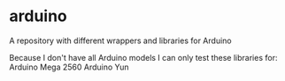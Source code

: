 arduino
=======

A repository with different wrappers and libraries for Arduino

Because I don't have all Arduino models I can only test these libraries for:
Arduino Mega 2560
Arduino Yun
